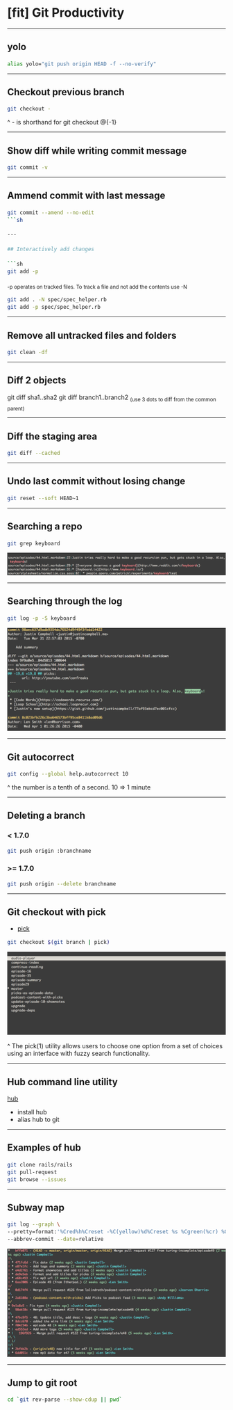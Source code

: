 # [fit] Git Productivity

---

## yolo

```sh
alias yolo="git push origin HEAD -f --no-verify"
```

---

## Checkout previous branch

```sh
git checkout -
```

^ - is shorthand for git checkout @{-1}

---

## Show diff while writing commit message

```sh
git commit -v
```

---

## Ammend commit with last message

```sh
git commit --amend --no-edit
```sh

---

## Interactively add changes

```sh
git add -p
```

<sub>-p operates on tracked files. To track a file and not add the contents use -N</sub>

```sh
git add . -N spec/spec_helper.rb
git add -p spec/spec_helper.rb
```

---

## Remove all untracked files and folders

```sh
git clean -df
```

---

## Diff 2 objects

git diff sha1..sha2
git diff branch1..branch2 <sub>(use 3 dots to diff from the common parent)</sub>

---

## Diff the staging area

```sh
git diff --cached
```

---

## Undo last commit without losing change

```sh
git reset --soft HEAD~1
```

---

## Searching a repo

```sh
git grep keyboard
```

![inline](./git_grep.png)

---

## Searching through the log

```sh
git log -p -S keyboard
```

![inline](./search_log.png)

---

## Git autocorrect

```sh
git config --global help.autocorrect 10
```

^ the number is a tenth of a second. 10 => 1 minute

---

## Deleting a branch

### < 1.7.0
```sh
git push origin :branchname
```

### >= 1.7.0
```sh
git push origin --delete branchname
```

---

## Git checkout with pick

* [pick](https://github.com/thoughtbot/pick)

```sh
git checkout $(git branch | pick)
```

![inline](./pick.png)

^ The pick(1) utility allows users to choose one option from a set of choices using an interface with fuzzy search functionality.

---

## Hub command line utility

[hub](https://github.com/github/hub)

* install hub
* alias hub to git

---

## Examples of hub

```sh
git clone rails/rails
git pull-request
git browse --issues
```

---

## Subway map

```sh
git log --graph \
--pretty=format:'%Cred%h%Creset -%C(yellow)%d%Creset %s %Cgreen(%cr) %C(bold cyan)<%an>%Creset'\
--abbrev-commit --date=relative
```

![inline](./git_graph.png)

---

## Jump to git root
```sh
cd `git rev-parse --show-cdup || pwd`
```
